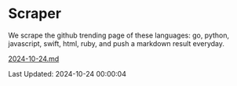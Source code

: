 # Scraper

We scrape the github trending page of these languages: go, python, javascript, swift, html, ruby, and push a markdown result everyday.

[2024-10-24.md](https://github.com/henson/Scraper/blob/master/2024-10-24.md)

Last Updated: 2024-10-24 00:00:04